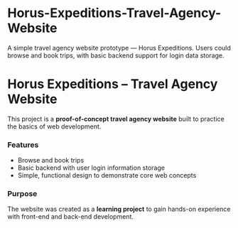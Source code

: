 # Horus-Expeditions-Travel-Agency-Website
A simple travel agency website prototype — Horus Expeditions. Users could browse and book trips, with basic backend support for login data storage.

# Horus Expeditions – Travel Agency Website

This project is a **proof-of-concept travel agency website** built to practice the basics of web development.  

### Features
- Browse and book trips  
- Basic backend with user login information storage  
- Simple, functional design to demonstrate core web concepts  

### Purpose
The website was created as a **learning project** to gain hands-on experience with front-end and back-end development.  
